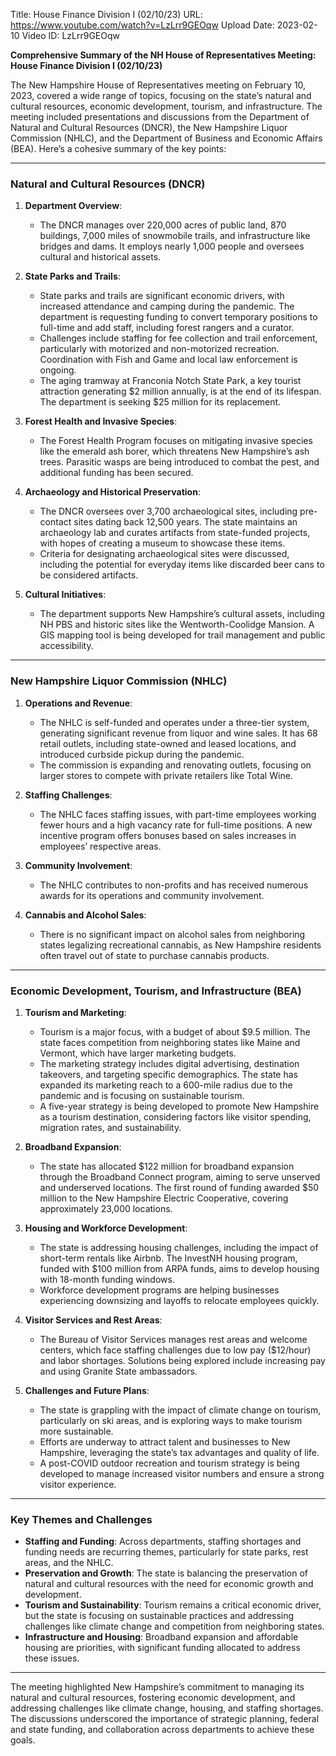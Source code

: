 Title: House Finance Division I (02/10/23)
URL: https://www.youtube.com/watch?v=LzLrr9GEOqw
Upload Date: 2023-02-10
Video ID: LzLrr9GEOqw

**Comprehensive Summary of the NH House of Representatives Meeting: House Finance Division I (02/10/23)**

The New Hampshire House of Representatives meeting on February 10, 2023, covered a wide range of topics, focusing on the state’s natural and cultural resources, economic development, tourism, and infrastructure. The meeting included presentations and discussions from the Department of Natural and Cultural Resources (DNCR), the New Hampshire Liquor Commission (NHLC), and the Department of Business and Economic Affairs (BEA). Here’s a cohesive summary of the key points:

---

### **Natural and Cultural Resources (DNCR)**
1. **Department Overview**:
   - The DNCR manages over 220,000 acres of public land, 870 buildings, 7,000 miles of snowmobile trails, and infrastructure like bridges and dams. It employs nearly 1,000 people and oversees cultural and historical assets.

2. **State Parks and Trails**:
   - State parks and trails are significant economic drivers, with increased attendance and camping during the pandemic. The department is requesting funding to convert temporary positions to full-time and add staff, including forest rangers and a curator.
   - Challenges include staffing for fee collection and trail enforcement, particularly with motorized and non-motorized recreation. Coordination with Fish and Game and local law enforcement is ongoing.
   - The aging tramway at Franconia Notch State Park, a key tourist attraction generating $2 million annually, is at the end of its lifespan. The department is seeking $25 million for its replacement.

3. **Forest Health and Invasive Species**:
   - The Forest Health Program focuses on mitigating invasive species like the emerald ash borer, which threatens New Hampshire’s ash trees. Parasitic wasps are being introduced to combat the pest, and additional funding has been secured.

4. **Archaeology and Historical Preservation**:
   - The DNCR oversees over 3,700 archaeological sites, including pre-contact sites dating back 12,500 years. The state maintains an archaeology lab and curates artifacts from state-funded projects, with hopes of creating a museum to showcase these items.
   - Criteria for designating archaeological sites were discussed, including the potential for everyday items like discarded beer cans to be considered artifacts.

5. **Cultural Initiatives**:
   - The department supports New Hampshire’s cultural assets, including NH PBS and historic sites like the Wentworth-Coolidge Mansion. A GIS mapping tool is being developed for trail management and public accessibility.

---

### **New Hampshire Liquor Commission (NHLC)**
1. **Operations and Revenue**:
   - The NHLC is self-funded and operates under a three-tier system, generating significant revenue from liquor and wine sales. It has 68 retail outlets, including state-owned and leased locations, and introduced curbside pickup during the pandemic.
   - The commission is expanding and renovating outlets, focusing on larger stores to compete with private retailers like Total Wine.

2. **Staffing Challenges**:
   - The NHLC faces staffing issues, with part-time employees working fewer hours and a high vacancy rate for full-time positions. A new incentive program offers bonuses based on sales increases in employees’ respective areas.

3. **Community Involvement**:
   - The NHLC contributes to non-profits and has received numerous awards for its operations and community involvement.

4. **Cannabis and Alcohol Sales**:
   - There is no significant impact on alcohol sales from neighboring states legalizing recreational cannabis, as New Hampshire residents often travel out of state to purchase cannabis products.

---

### **Economic Development, Tourism, and Infrastructure (BEA)**
1. **Tourism and Marketing**:
   - Tourism is a major focus, with a budget of about $9.5 million. The state faces competition from neighboring states like Maine and Vermont, which have larger marketing budgets.
   - The marketing strategy includes digital advertising, destination takeovers, and targeting specific demographics. The state has expanded its marketing reach to a 600-mile radius due to the pandemic and is focusing on sustainable tourism.
   - A five-year strategy is being developed to promote New Hampshire as a tourism destination, considering factors like visitor spending, migration rates, and sustainability.

2. **Broadband Expansion**:
   - The state has allocated $122 million for broadband expansion through the Broadband Connect program, aiming to serve unserved and underserved locations. The first round of funding awarded $50 million to the New Hampshire Electric Cooperative, covering approximately 23,000 locations.

3. **Housing and Workforce Development**:
   - The state is addressing housing challenges, including the impact of short-term rentals like Airbnb. The InvestNH housing program, funded with $100 million from ARPA funds, aims to develop housing with 18-month funding windows.
   - Workforce development programs are helping businesses experiencing downsizing and layoffs to relocate employees quickly.

4. **Visitor Services and Rest Areas**:
   - The Bureau of Visitor Services manages rest areas and welcome centers, which face staffing challenges due to low pay ($12/hour) and labor shortages. Solutions being explored include increasing pay and using Granite State ambassadors.

5. **Challenges and Future Plans**:
   - The state is grappling with the impact of climate change on tourism, particularly on ski areas, and is exploring ways to make tourism more sustainable.
   - Efforts are underway to attract talent and businesses to New Hampshire, leveraging the state’s tax advantages and quality of life.
   - A post-COVID outdoor recreation and tourism strategy is being developed to manage increased visitor numbers and ensure a strong visitor experience.

---

### **Key Themes and Challenges**
- **Staffing and Funding**: Across departments, staffing shortages and funding needs are recurring themes, particularly for state parks, rest areas, and the NHLC.
- **Preservation and Growth**: The state is balancing the preservation of natural and cultural resources with the need for economic growth and development.
- **Tourism and Sustainability**: Tourism remains a critical economic driver, but the state is focusing on sustainable practices and addressing challenges like climate change and competition from neighboring states.
- **Infrastructure and Housing**: Broadband expansion and affordable housing are priorities, with significant funding allocated to address these issues.

---

The meeting highlighted New Hampshire’s commitment to managing its natural and cultural resources, fostering economic development, and addressing challenges like climate change, housing, and staffing shortages. The discussions underscored the importance of strategic planning, federal and state funding, and collaboration across departments to achieve these goals.